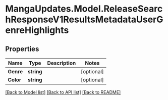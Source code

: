 # MangaUpdates.Model.ReleaseSearchResponseV1ResultsMetadataUserGenreHighlights

## Properties

Name | Type | Description | Notes
------------ | ------------- | ------------- | -------------
**Genre** | **string** |  | [optional] 
**Color** | **string** |  | [optional] 

[[Back to Model list]](../README.md#documentation-for-models) [[Back to API list]](../README.md#documentation-for-api-endpoints) [[Back to README]](../README.md)

